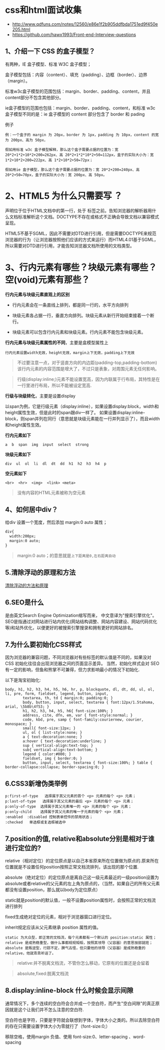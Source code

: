 # css和html面试收集

- <http://www.qdfuns.com/notes/12560/e86e1f2b905ddfbda1751ed9f450e205.html>
- <https://github.com/hawx1993/Front-end-Interview-questions>

## 1、介绍一下 CSS 的盒子模型？

有两种，IE 盒子模型、标准 W3C 盒子模型；

盒子模型包括：内容（content）、填充（padding）、边框（border）、边界（margin）。

标准w3c盒子模型的范围包括：margin、border、padding、content，并且content部分不包含其他部分。

ie盒子模型的范围也包括：margin、border、padding、content，和标准 w3c 盒子模型不同的是：ie 盒子模型的 content 部分包含了 border 和 pading

例子

```
例：一个盒子的 margin 为 20px，border 为 1px，padding 为 10px，content 的宽为 200px、高为 50px，

假如用标准 w3c 盒子模型解释，那么这个盒子需要占据的位置为：宽 20*2+1*2+10*2+200=262px、高 20*2+1*2*10*2+50=112px，盒子的实际大小为：宽 1*2+10*2+200=222px、高 1*2+10*2+50=72px；

假如用ie 盒子模型，那么这个盒子需要占据的位置为：宽 20*2+200=240px、高 20*2+50=70px，盒子的实际大小为：宽 200px、高 50px。
```

# 2、HTML5 为什么只需要写 <!DOCTYPE HTML>？

<!DOCTYPE>声明位于位于HTML文档中的第一行，处于 标签之前。告知浏览器的解析器用什么文档标准解析这个文档。DOCTYPE不存在或格式不正确会导致文档以兼容模式呈现。

HTML5不基于SGML，因此不需要对DTD进行引用，但是需要DOCTYPE来规范浏览器的行为（让浏览器按照他们应该的方式来运行）而HTML4.01基于SGML，所以需要对DTD进行引用，才能告知浏览器文档所使用的文档类型。

# 3、行内元素有哪些？块级元素有哪些？ 空(void)元素有那些？

**行内元素与块级元素直观上的区别**

- 行内元素会在一条直线上排列，都是同一行的，水平方向排列

- 块级元素各占据一行，垂直方向排列。块级元素从新行开始结束接着一个断行。

- 块级元素可以包含行内元素和块级元素。行内元素不能包含块级元素。

**行内元素与块级元素属性的不同**，主要是盒模型属性上

```
行内元素设置width无效，height无效，margin上下无效，padding上下无效
```

> 不过要注意一点，对于竖直方向的内边距(padding-top,padding-bottom)该行内元素的内容范围是增大了，不过只是表象，对周围元素无任何影响。

> 行级(display:inline;)元素不能设置宽高，因为内联属于行布局，其特性是在一行里进行布局，所以不能被设定宽高.

**行级与块级转化**，主要是设置display

以span为例，它是行级元素（display:inline），如果设置display:block，width和height属性生效，但是此时的span跟div一样了。 如果设置display:inline-block，则span并列在同行（意思就是块级元素能在一行并列显示了），而且width和height属性生效。

**行内元素如下**

```
a  b  span  img  input  select  strong
```

**块级元素如下**

```
div  ul  ol  li  dl  dt  dd  h1  h2  h3  h4  p
```

**空元素如下**

```
<br>  <hr>  <img>  <link> <meta>
```

> 没有内容的HTML元素被称为空元素

## 4、如何居中div？

给div 设置一个宽度，然后添加 margin:0 auto 属性；

```html
div{
  width:200px;
  margin:0 auto;
}
```

> margin:0 auto；的意思就是`上下距离是0,左右距离自动`

## 5.清除浮动的原理和方法

[清除浮动的方法和原理](http://blog.csdn.net/clare504/article/details/39524215)

## 6.SEO是什么

是由英文Search Engine Optimization缩写而来， 中文意译为"搜索引擎优化"。 SEO是指通过对网站进行站内优化(网站结构调整、网站内容建设、网站代码优化等)和站外优化，以便更好的被搜索引擎搜录和拥有更好的网站排名。

## 7.为什么要初始化CSS样式

因为浏览器的兼容问题，不同浏览器对有些标签的默认值是不同的，如果没对 CSS 初始化往往会出现浏览器之间的页面显示差异。 当然，初始化样式会对 SEO 有一定的影响，但鱼和熊掌不可兼得，但力求影响最小的情况下初始化.

以下是淘宝初始化:

```
body, h1, h2, h3, h4, h5, h6, hr, p, blockquote, dl, dt, dd, ul, ol, li, pre, form, fieldset, legend, button, input,
        textarea, th, td { margin:0; padding:0; }
        body, button, input, select, textarea { font:12px/1.5tahoma, arial, \5b8b\4f53; }
        h1, h2, h3, h4, h5, h6{ font-size:100%; }
        address, cite, dfn, em, var { font-style:normal; }
        code, kbd, pre, samp { font-family:couriernew, courier, monospace; }
        small{ font-size:12px; }
        ul, ol { list-style:none; }
        a { text-decoration:none; }
        a:hover { text-decoration:underline; }
        sup { vertical-align:text-top; }
        sub{ vertical-align:text-bottom; }
        legend { color:#000; }
        fieldset, img { border:0; }
        button, input, select, textarea { font-size:100%; } table { border-collapse:collapse; border-spacing:0; }
```

## 6.CSS3新增伪类举例

```
p:first-of-type   选择属于其父元素的首个 <p> 元素的每个 <p> 元素；
p:last-of-type   选择属于其父元素的最后 <p> 元素的每个 <p> 元素；
p:only-of-type  选择属于其父元素唯一的 <p> 元素的每个 <p> 元素；
p:only-child    选择属于其父元素的唯一子元素的每个 <p> 元素；
:enabled  :disabled 控制表单控件的禁用状态；
:checked   单选框或复选框被选中
```

## 7.position的值, relative和absolute分别是相对于谁进行定位的?

relative（相对定位）的定位原点是以自己本省原来所在位置做为原点的.原来所在位置就是不设置任何position按照正常文档流排列，该出现的那个位置.

absolute（绝对定位）的定位原点是离自己这一级元素最近的一级position设置为absolute或者relative的父元素的左上角为原点的，（当然，如果自己的所有父元素都没有设置position，那么就以body为定位原点）

static就是position的默认值，一般不设置position属性时，会按照正常的文档流进行排列

fixed生成绝对定位的元素，相对于浏览器窗口进行定位。

inherit规定应该从父元素继承 position 属性的值。

```
static 为大众型，即正常的文档流，每个元素都有一个默认的 position:static 属性；
relative 是成熟稳重型，做什么事都规规矩矩，按照其领导（父容器）的意思按部就班；
absolute 是叛逆型，行踪不定，脾气古怪，但只要他的领导（父容器）是成熟稳重的relative，他就乖乖听话了。
```

> relative:并不脱离文档流，不管你怎么移动，它原有的位置还是会留着

> absolute,fixed:脱离文档流

## 8.display:inline-block 什么时候会显示间隙

通常情况下，多个连续的空白符会合并成一个空白符，而产生"空白间隙"的真正原因就是这个让我们并不怎么注意的空白符.

空白符也是字符，只要是字符就会联想到字体，字体大小之类的。所以去除空白符的存在只需要设置字体大小为零就行了（font-size:0;）

移除空格，使用margin 负值、使用 font-size:0、letter-spacing 、word-spacing
